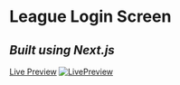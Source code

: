 # League Login Screen
## _Built using Next.js_

[Live Preview](https://league-client-next-js.vercel.app)
[![LivePreview](https://i.ibb.co/tLt9Vz8/Opera-Snapshot-2023-03-30-102119-league-client-next-js-vercel-app.png)](https://league-client-next-js.vercel.app)
